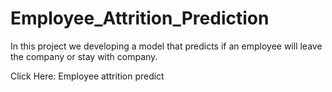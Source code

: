 # Employee_Attrition_Prediction
In this project we developing a model that predicts if an employee  will leave the company or stay with company.


Click Here: Employee attrition predict
